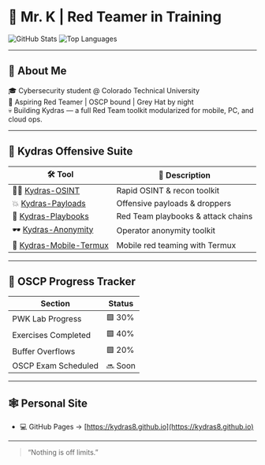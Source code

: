 # 🐍 Mr. K | Red Teamer in Training

![GitHub Stats](https://github-readme-stats.vercel.app/api?username=Kydras8&show_icons=true&theme=tokyonight)
![Top Languages](https://github-readme-stats.vercel.app/api/top-langs/?username=Kydras8&layout=compact&theme=tokyonight)

---

## 🧨 About Me
🎓 Cybersecurity student @ Colorado Technical University  
🎯 Aspiring Red Teamer | OSCP bound | Grey Hat by night  
💀 Building Kydras — a full Red Team toolkit modularized for mobile, PC, and cloud ops.

---

## 🐉 Kydras Offensive Suite
| 🛠️ Tool | 📖 Description |
|----------|-----------------------------|
| 🕵️‍♂️ [Kydras-OSINT](https://github.com/Kydras8/Kydras-OSINT) | Rapid OSINT & recon toolkit |
| 💥 [Kydras-Payloads](https://github.com/Kydras8/Kydras-Payloads) | Offensive payloads & droppers |
| 📁 [Kydras-Playbooks](https://github.com/Kydras8/Kydras-Playbooks) | Red Team playbooks & attack chains |
| 🕶️ [Kydras-Anonymity](https://github.com/Kydras8/Kydras-Anonymity) | Operator anonymity toolkit |
| 📱 [Kydras-Mobile-Termux](https://github.com/Kydras8/Kydras-Mobile-Termux) | Mobile red teaming with Termux |

---

## 🎯 OSCP Progress Tracker
| Section               | Status |
|------------------------|--------|
| PWK Lab Progress       | 🟩 30% |
| Exercises Completed    | 🟩 40% |
| Buffer Overflows        | 🟩 20% |
| OSCP Exam Scheduled    | 🔜 Soon |

---

## 🕸️ Personal Site
- 💻 GitHub Pages → [https://kydras8.github.io](https://kydras8.github.io)

---

> “Nothing is off limits.”
